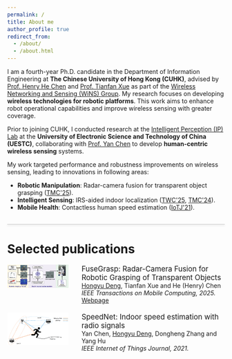 ```yaml
---
permalink: /
title: About me
author_profile: true
redirect_from: 
  - /about/
  - /about.html
---
```


I am a fourth-year Ph.D. candidate in the Department of Information Engineering at **The Chinese University of Hong Kong (CUHK)**, advised by  [Prof. Henry He Chen](https://www.ie.cuhk.edu.hk/faculty/Chen-He-Henry/) and [Prof. Tianfan Xue](https://tianfan.info/) as part of the [Wireless Networking and Sensing (WiNS) Group](http://iiotc.ie.cuhk.edu.hk/). My research focuses on developing **wireless technologies for robotic platforms**. This work aims to enhance robot operational capabilities and improve wireless sensing with greater coverage.

Prior to joining CUHK, I conducted research at the [Intelligent Perception (IP) Lab](https://ustc-ip-lab.github.io/) at the **University of Electronic Science and Technology of China (UESTC)**, collaborating with [Prof. Yan Chen](https://scholar.google.com/citations?hl=en-EN&user=MVOCn1AAAAAJ) to develop **human-centric wireless sensing** systems. 

My work targeted performance and robustness improvements on wireless sensing, leading to innovations in following areas:

- **Robotic Manipulation**: Radar-camera fusion for transparent object grasping ([TMC'25](https://ieeexplore.ieee.org/document/10909339)).
- **Intelligent Sensing**: IRS-aided indoor localization ([TWC'25](https://ieeexplore.ieee.org/abstract/document/10994341), [TMC'24](https://ieeexplore.ieee.org/abstract/document/10557701)).
- **Mobile Health**: Contactless human speed estimation ([IoTJ'21](https://ieeexplore.ieee.org/abstract/document/9187251)).


<hr style="border: none; height: 2px; background-color: #ddd; box-shadow: 0 2px 5px rgba(0,0,0,.1); margin: 30px 0;">

Selected publications
======

<div style="display: flex; align-items: flex-start; margin-bottom: 20px;">
  <div style="width: 30%; margin-right: 30px;">
    <img src="../images/papers/fusegrasp.png" style="max-width:100%; height:auto;">  
  </div>
  <div style="width: 70%;">
    <p style="font-size: 1.2em; margin: 0;">FuseGrasp: Radar-Camera Fusion for Robotic Grasping of Transparent Objects<br></p>
    <p style="margin: 0;"><u>Hongyu Deng</u>, Tianfan Xue and He (Henry) Chen<br></p>
    <p style="margin: 0;"><em>IEEE Transactions on Mobile Computing, 2025.</em><br></p>
    <p style="margin: 0;"><a href="https://eehydeng.github.io/fusegrasp/">Webpage</a></p>
  </div>
</div>


<div style="display: flex; align-items: flex-start; margin-bottom: 20px;">
  <div style="width: 30%; margin-right: 30px;">
    <img src="../images/papers/speednet.png" style="max-width:100%; height:auto;">  
  </div>
  <div style="width: 70%;">
    <p style="font-size: 1.2em; margin: 0;">SpeedNet: Indoor speed estimation with radio signals<br></p>
    <p style="margin: 0;">Yan Chen, <u>Hongyu Deng</u>, Dongheng Zhang and Yang Hu<br></p>
    <p style="margin: 0;"><em>IEEE Internet of Things Journal, 2021.</em><br></p>
    <!-- <p style="margin: 0;"><a href="">Project</a></p> -->
  </div>
</div>
